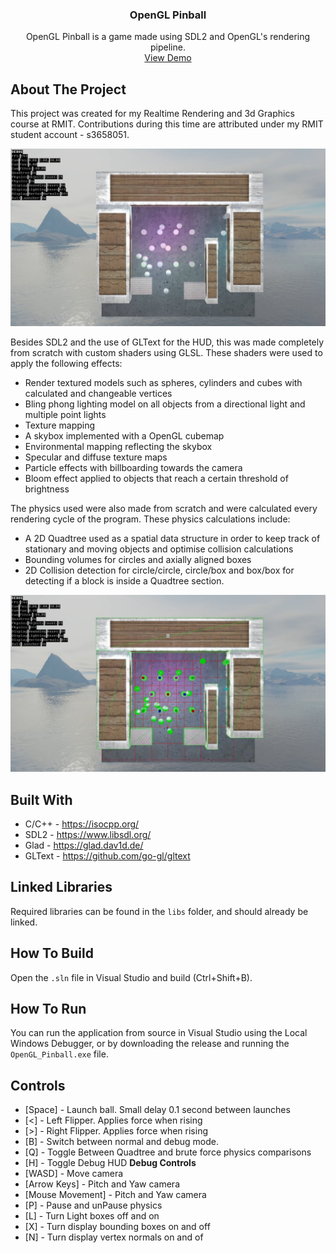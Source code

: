 <h3 align="center">OpenGL Pinball</h3>

  <p align="center">
    OpenGL Pinball is a game made using SDL2 and OpenGL's rendering pipeline. 
    <br />
    <a href="https://turtleteagames.com/projects/opengl_pinball">View Demo</a>
  </p>
</div>

## About The Project

This project was created for my Realtime Rendering and 3d Graphics course at RMIT. Contributions during this time are attributed under my RMIT student account - s3658051.

![OpenGL_Pinball_Image_0](readme_assets/0.jpg)

Besides SDL2 and the use of GLText for the HUD, this was made completely from scratch with custom shaders using GLSL. These shaders were used to apply the following effects:
- Render textured models such as spheres, cylinders and cubes with calculated and changeable vertices
- Bling phong lighting model on all objects from a directional light and multiple point lights
- Texture mapping
- A skybox implemented with a OpenGL cubemap
- Environmental mapping reflecting the skybox
- Specular and diffuse texture maps
- Particle effects with billboarding towards the camera
- Bloom effect applied to objects that reach a certain threshold of brightness

The physics used were also made from scratch and were calculated every rendering cycle of the program. These physics calculations include:
- A 2D Quadtree used as a spatial data structure in order to keep track of stationary and moving objects and optimise collision calculations
- Bounding volumes for circles and axially aligned boxes
- 2D Collision detection for circle/circle, circle/box and box/box for detecting if a block is inside a Quadtree section.

![OpenGL_Pinball_Image_1](readme_assets/1.jpg)

## Built With

- C/C++ - https://isocpp.org/
- SDL2 - https://www.libsdl.org/
- Glad - https://glad.dav1d.de/
- GLText - https://github.com/go-gl/gltext

## Linked Libraries

Required libraries can be found in the `libs` folder, and should already be linked.

## How To Build

Open the `.sln` file in Visual Studio and build (Ctrl+Shift+B). 

## How To Run

You can run the application from source in Visual Studio using the Local Windows Debugger, or by downloading the release and running the `OpenGL_Pinball.exe` file.

## Controls
 - [Space] - Launch ball. Small delay 0.1 second between launches
 - [<] - Left Flipper. Applies force when rising
 - [>] - Right Flipper. Applies force when rising
 - [B] - Switch between normal and debug mode.
 - [Q] - Toggle Between Quadtree and brute force physics comparisons
 - [H] - Toggle Debug HUD
**Debug Controls**
 - [WASD] - Move camera
 - [Arrow Keys] - Pitch and Yaw camera
 - [Mouse Movement] - Pitch and Yaw camera
 - [P] - Pause and unPause physics
 - [L] - Turn Light boxes off and on
 - \[X] - Turn display bounding boxes on and off
 - [N] - Turn display vertex normals on and of
